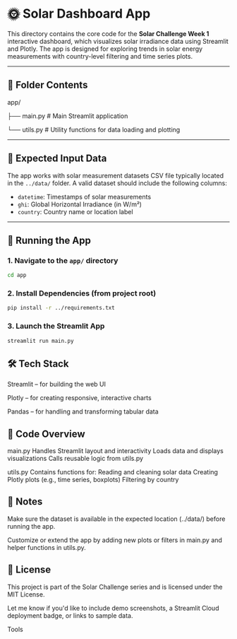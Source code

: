 # 🌞 Solar Dashboard App

This directory contains the core code for the **Solar Challenge Week 1** interactive dashboard, which visualizes solar irradiance data using Streamlit and Plotly. The app is designed for exploring trends in solar energy measurements with country-level filtering and time series plots.

---

## 📁 Folder Contents

app/

  ├── main.py # Main Streamlit application

  └── utils.py # Utility functions for data loading and plotting

---

## 🧪 Expected Input Data

The app works with solar measurement datasets CSV file typically located in the `../data/` folder. A valid dataset should include the following columns:

- `datetime`: Timestamps of solar measurements
- `ghi`: Global Horizontal Irradiance (in W/m²)
- `country`: Country name or location label

---

## 🚀 Running the App

### 1. Navigate to the `app/` directory

```bash
cd app
```
### 2. Install Dependencies (from project root)
```bash
pip install -r ../requirements.txt
```
### 3. Launch the Streamlit App
```bash
streamlit run main.py
```
## 🛠️ Tech Stack

Streamlit – for building the web UI

Plotly – for creating responsive, interactive charts

Pandas – for handling and transforming tabular data

## 🧩 Code Overview

  main.py
    Handles Streamlit layout and interactivity
    Loads data and displays visualizations
    Calls reusable logic from utils.py


  utils.py
    Contains functions for:
    Reading and cleaning solar data
    Creating Plotly plots (e.g., time series, boxplots)
    Filtering by country


## 📌 Notes
Make sure the dataset is available in the expected location (../data/) before running the app.

Customize or extend the app by adding new plots or filters in main.py and helper functions in utils.py.


## 📃 License
This project is part of the Solar Challenge series and is licensed under the MIT License.

Let me know if you'd like to include demo screenshots, a Streamlit Cloud deployment badge, or links to sample data.










Tools



